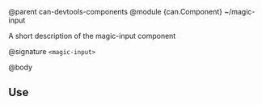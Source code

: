 @parent can-devtools-components
@module {can.Component} ~/magic-input <magic-input>

A short description of the magic-input component

@signature `<magic-input>`

@body

## Use

